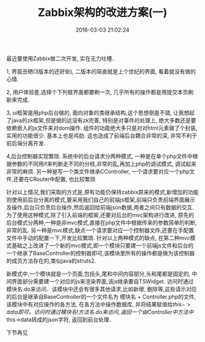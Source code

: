 ﻿---
title: Zabbix架构的改进方案(一)
date: 2016-03-03 21:02:24
tags: [zabbix,架构]
---
最近要使用Zabbix做二次开发, 实在无力吐槽..  

1, 界面丑陋(3版本的还好些), 二版本的简直就是上个世纪的界面, 看着就没有做的心情. 

2, 用户体验差,选择个下列框界面都要刷一次, 几乎所有的操作都是用提交本页刷新来完成. 

3, ui框架是用php后台做的, 面向对象的类继承结构,这个思想倒是不错, 让我想起了java的zk框架,但是做的远没有zk完善, 特别是对事件的处理上, 绝大多数还是要依赖嵌入的js文件来对dom操作. 组件的功能绝大多只是对对html元素做了个封装,实用的功能很少. 基本上也是鸡肋. 这也造成了前端后台耦合非常的深, 非常不利于前后端分离开发.

4,后台控制器实现繁琐. 系统中的后台请求分两种模式, 一种是在单个php文件中根据参数的不同用if来判断走不同的分枝,非常的乱,再加上php的调试模式, 调试起来非常的麻烦. 另一种是写一个类文件继承CController, 一个请求要对应一个php文件,还要在CRouter中配置, 也比较繁琐



针对以上情况,我们采取的方式是,原有功能仍保持zabbix原来的模式,新增加的功能则使用前后台分离的模式,要采用我们自己的前端js框架,前端只负责前端界面展示及操作,后台只负责后台操作,然后返回给前端json数据,两者之间只有数据的交互. 为了使用这种模式,除了引入前端的框架,还要对后台的mvc架构进行改进, 原先的后台模式分两种,一种是非mvc模式,直接在php文件中根据传来的参数简单的判断,非常的乱. 另一种是mvc模式,缺点一个请求要对应一个控制器文件,还要在手配置文件中手动的配置一下,开发比较繁琐. 针对以上两种模式的缺点, 在第二种mvc模式基础之上改进了一个新的mvc模式,即一个模块只要建一个前端js文件和后台的一个继承了BaseController的控制器即可,该模块里所有的操作都是做为该控制器的成员方法存在的,类似java的struts2.


新模式中,一个模块就是一个页面,包括头,尾和中间内容部分,头和尾都是固定的, 中间界面部分需要建一个对应的js来渲染界面,该js继承要自TSWidget. 访问时通过 模块名.do来访问．该模块中还会有很多其他请求,比如新增, 删除等,这些请示对应的后台是继承自BaseController的一个文件名为 模块名 + Controller.php的文件, 该模块中有对应操作的各方法, 在各方法中操作数据库, 并将结果赋值给$this->data即可，访问时通过 模块名!方法名.do来访问,返回一个由Controller中方法中$this->data转成的json字符, 返回到前台处理．





下节再见